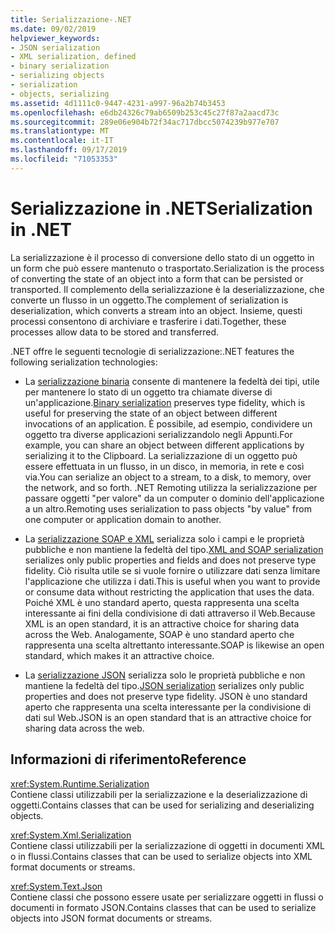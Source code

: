 ```yaml
---
title: Serializzazione-.NET
ms.date: 09/02/2019
helpviewer_keywords:
- JSON serialization
- XML serialization, defined
- binary serialization
- serializing objects
- serialization
- objects, serializing
ms.assetid: 4d1111c0-9447-4231-a997-96a2b74b3453
ms.openlocfilehash: e6db24326c79ab6509b253c45c27f87a2aacd73c
ms.sourcegitcommit: 289e06e904b72f34ac717dbcc5074239b977e707
ms.translationtype: MT
ms.contentlocale: it-IT
ms.lasthandoff: 09/17/2019
ms.locfileid: "71053353"
---
```

# <a name="serialization-in-net"></a><span data-ttu-id="52678-102">Serializzazione in .NET</span><span class="sxs-lookup"><span data-stu-id="52678-102">Serialization in .NET</span></span>

<span data-ttu-id="52678-103">La serializzazione è il processo di conversione dello stato di un oggetto in un form che può essere mantenuto o trasportato.</span><span class="sxs-lookup"><span data-stu-id="52678-103">Serialization is the process of converting the state of an object into a form that can be persisted or transported.</span></span> <span data-ttu-id="52678-104">Il complemento della serializzazione è la deserializzazione, che converte un flusso in un oggetto.</span><span class="sxs-lookup"><span data-stu-id="52678-104">The complement of serialization is deserialization, which converts a stream into an object.</span></span> <span data-ttu-id="52678-105">Insieme, questi processi consentono di archiviare e trasferire i dati.</span><span class="sxs-lookup"><span data-stu-id="52678-105">Together, these processes allow data to be stored and transferred.</span></span>  
  
<span data-ttu-id="52678-106">.NET offre le seguenti tecnologie di serializzazione:</span><span class="sxs-lookup"><span data-stu-id="52678-106">.NET features the following serialization technologies:</span></span>  
  
- <span data-ttu-id="52678-107">La [serializzazione binaria](binary-serialization.md) consente di mantenere la fedeltà dei tipi, utile per mantenere lo stato di un oggetto tra chiamate diverse di un'applicazione.</span><span class="sxs-lookup"><span data-stu-id="52678-107">[Binary serialization](binary-serialization.md) preserves type fidelity, which is useful for preserving the state of an object between different invocations of an application.</span></span> <span data-ttu-id="52678-108">È possibile, ad esempio, condividere un oggetto tra diverse applicazioni serializzandolo negli Appunti.</span><span class="sxs-lookup"><span data-stu-id="52678-108">For example, you can share an object between different applications by serializing it to the Clipboard.</span></span> <span data-ttu-id="52678-109">La serializzazione di un oggetto può essere effettuata in un flusso, in un disco, in memoria, in rete e così via.</span><span class="sxs-lookup"><span data-stu-id="52678-109">You can serialize an object to a stream, to a disk, to memory, over the network, and so forth.</span></span> <span data-ttu-id="52678-110">.NET Remoting utilizza la serializzazione per passare oggetti "per valore" da un computer o dominio dell'applicazione a un altro.</span><span class="sxs-lookup"><span data-stu-id="52678-110">Remoting uses serialization to pass objects "by value" from one computer or application domain to another.</span></span>  
  
- <span data-ttu-id="52678-111">La [serializzazione SOAP e XML](xml-and-soap-serialization.md) serializza solo i campi e le proprietà pubbliche e non mantiene la fedeltà del tipo.</span><span class="sxs-lookup"><span data-stu-id="52678-111">[XML and SOAP serialization](xml-and-soap-serialization.md) serializes only public properties and fields and does not preserve type fidelity.</span></span> <span data-ttu-id="52678-112">Ciò risulta utile se si vuole fornire o utilizzare dati senza limitare l'applicazione che utilizza i dati.</span><span class="sxs-lookup"><span data-stu-id="52678-112">This is useful when you want to provide or consume data without restricting the application that uses the data.</span></span> <span data-ttu-id="52678-113">Poiché XML è uno standard aperto, questa rappresenta una scelta interessante ai fini della condivisione di dati attraverso il Web.</span><span class="sxs-lookup"><span data-stu-id="52678-113">Because XML is an open standard, it is an attractive choice for sharing data across the Web.</span></span> <span data-ttu-id="52678-114">Analogamente, SOAP è uno standard aperto che rappresenta una scelta altrettanto interessante.</span><span class="sxs-lookup"><span data-stu-id="52678-114">SOAP is likewise an open standard, which makes it an attractive choice.</span></span>  
  
- <span data-ttu-id="52678-115">La [serializzazione JSON](system-text-json-overview.md) serializza solo le proprietà pubbliche e non mantiene la fedeltà del tipo.</span><span class="sxs-lookup"><span data-stu-id="52678-115">[JSON serialization](system-text-json-overview.md) serializes only public properties and does not preserve type fidelity.</span></span> <span data-ttu-id="52678-116">JSON è uno standard aperto che rappresenta una scelta interessante per la condivisione di dati sul Web.</span><span class="sxs-lookup"><span data-stu-id="52678-116">JSON is an open standard that is an attractive choice for sharing data across the web.</span></span>

## <a name="reference"></a><span data-ttu-id="52678-117">Informazioni di riferimento</span><span class="sxs-lookup"><span data-stu-id="52678-117">Reference</span></span>

<xref:System.Runtime.Serialization>  
<span data-ttu-id="52678-118">Contiene classi utilizzabili per la serializzazione e la deserializzazione di oggetti.</span><span class="sxs-lookup"><span data-stu-id="52678-118">Contains classes that can be used for serializing and deserializing objects.</span></span>
  
<xref:System.Xml.Serialization>  
<span data-ttu-id="52678-119">Contiene classi utilizzabili per la serializzazione di oggetti in documenti XML o in flussi.</span><span class="sxs-lookup"><span data-stu-id="52678-119">Contains classes that can be used to serialize objects into XML format documents or streams.</span></span>

<xref:System.Text.Json>  
<span data-ttu-id="52678-120">Contiene classi che possono essere usate per serializzare oggetti in flussi o documenti in formato JSON.</span><span class="sxs-lookup"><span data-stu-id="52678-120">Contains classes that can be used to serialize objects into JSON format documents or streams.</span></span>
